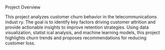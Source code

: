 Project Overview

This project analyzes customer churn behavior in the telecommunications indust
ry. The goal is to identify key factors driving customer attrition and provide 
actionable insights to improve retention strategies. Using data 
visualization, statist
ical analysis, and machine learning models, this project 
highlights churn trends and proposes recommendations for reducing customer loss.
